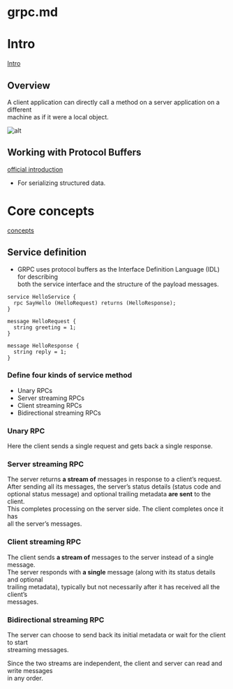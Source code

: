 # grpc.md

# Intro

[Intro](https://grpc.io/docs/what-is-grpc/introduction/)


## Overview

A client application can directly call a method on a server application on a different  
machine as if it were a local object.

![alt](https://grpc.io/img/landing-2.svg)

## Working with Protocol Buffers 

[official introduction](https://protobuf.dev/overview/)

- For serializing structured data.

# Core concepts

[concepts](https://grpc.io/docs/what-is-grpc/core-concepts/)

## Service definition

- GRPC uses protocol buffers as the Interface Definition Language (IDL) for describing  
  both the service interface and the structure of the payload messages.

```
service HelloService {
  rpc SayHello (HelloRequest) returns (HelloResponse);
}

message HelloRequest {
  string greeting = 1;
}

message HelloResponse {
  string reply = 1;
}
```

### Define four kinds of service method

- Unary RPCs
- Server streaming RPCs 
- Client streaming RPCs 
- Bidirectional streaming RPCs

### Unary RPC

Here the client sends a single request and gets back a single response.

### Server streaming RPC

The server returns **a stream of** messages in response to a client’s request.  
After sending all its messages, the server’s status details (status code and  
optional status message) and optional trailing metadata **are sent** to the client.  
This completes processing on the server side. The client completes once it has  
all the server’s messages.

### Client streaming RPC

The client sends **a stream of** messages to the server instead of a single message.  
The server responds with **a single** message (along with its status details and optional  
trailing metadata), typically but not necessarily after it has received all the client’s  
messages.

### Bidirectional streaming RPC
The server can choose to send back its initial metadata or wait for the client to start  
streaming messages.

Since the two streams are independent, the client and server can read and write messages  
in any order.